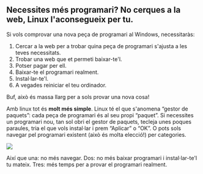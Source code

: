 <?php require("../../entete.php"); ?> <?php require("../../base.php"); ?>

<div id="corps">

<h2>Necessites més programari? No cerques a la web, Linux l'aconsegueix per tu.</h2>

<p>Si vols comprovar una nova peça de programari al Windows, necessitaràs:</p>

<ol>
<li>Cercar a la web per a trobar quina peça de programari s'ajusta a les teves necessitats.</li>
<li>Trobar una web que et permeti baixar-te'l.</li>
<li>Potser pagar per ell.</li>
<li>Baixar-te el programari realment.</li>
<li>Instal·lar-te'l.</li>
<li>A vegades reiniciar el teu ordinador.</li>
</ol>

<p>Buf, això és massa llarg per a sols provar una nova cosa!</p>

<p>Amb linux tot és <b>molt més simple</b>. Linux té el que s'anomena 
“gestor de paquets”: cada peça de programari és al seu propi “paquet”. 
Si necessites un programari nou, tan sol obri el gestor de paquets, 
tecleja unes poques paraules, tria el que vols instal·lar i prem 
“Aplicar” o “OK”. O pots sols navegar pel programari existent (això és 
molta elecció!) per categories.</p>

<img src="Images/synaptic.png" />

<p>Així que una: no més navegar. Dos: no més baixar programari i instal·lar-te'l tu mateix. Tres: més temps per a provar el programari realment.</p>

</div>


